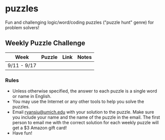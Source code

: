 # puzzles
Fun and challenging logic/word/coding puzzles ("puzzle hunt" genre) for problem solvers!

## Weekly Puzzle Challenge

| Week        | Puzzle | Link | Notes |
|-------------|--------|------|-------|
| 9/11 - 9/17 |        |      |       |

### Rules
- Unless otherwise specified, the answer to each puzzle is a single word or name in English.
- You may use the Internet or any other tools to help you solve the puzzles.
- Email [ryansiu@umich.edu](mailto:ryansiu@umich.edu) with your solution to the puzzle. Make sure you include your name and the name of the puzzle in the email. The first person to email me with the correct solution for each weekly puzzle will get a $3 Amazon gift card!
- Have fun!
